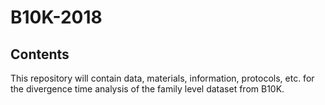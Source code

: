 # B10K-2018

## Contents

This repository will contain data, materials, information, protocols, etc. for the divergence time analysis of the family level dataset from B10K.

